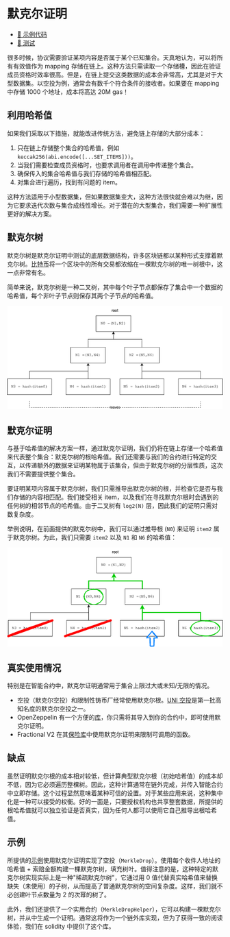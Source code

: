 # 默克尔证明

- [📜 示例代码](./MerkleProofs.sol)
- [🐞 测试](../../test/MerkleProofs.t.sol)

很多时候，协议需要验证某项内容是否属于某个已知集合。天真地认为，可以将所有有效值作为 mapping 存储在链上。这种方法只需读取一个存储槽，因此在验证成员资格时效率很高。但是，在链上提交这类数据的成本会非常高，尤其是对于大型数据集。以空投为例，通常会有数千个符合条件的接收者。如果要在 mapping 中存储 1000 个地址，成本将高达 20M gas！

## 利用哈希值

如果我们采取以下措施，就能改进传统方法，避免链上存储的大部分成本：

1. 只在链上存储整个集合的哈希值，例如 `keccak256(abi.encode([...SET_ITEMS]))`。
1. 当我们需要检查成员资格时，也要求调用者在调用中传递整个集合。
1. 确保传入的集合哈希值与我们存储的哈希值相匹配。
1. 对集合进行遍历，找到有问题的 item。

这种方法适用于小型数据集，但如果数据集变大，这种方法很快就会难以为继，因为它要求迭代次数与集合成线性增长。对于潜在的大型集合，我们需要一种扩展性更好的解决方案。

## 默克尔树

默克尔树是默克尔证明中测试的底层数据结构，许多区块链都以某种形式支撑着默克尔树。[比特币](https://dev-notes.eu/2019/09/compute-bitcoin-merkle-root)将一个区块中的所有交易都浓缩在一棵默克尔树的唯一树根中，这一点非常有名。

简单来说，默克尔树是一种二叉树，其中每个叶子节点都保存了集合中一个数据的哈希值，每个非叶子节点则保存其两个子节点的哈希值。

![simple merkle tree](./merkle-tree.png)

## 默克尔证明

与基于哈希值的解决方案一样，通过默克尔证明，我们仍将在链上存储一个哈希值来代表整个集合：默克尔树的根哈希值。我们还需要与我们的合约进行特定的交互，以传递额外的数据来证明某物属于该集合，但由于默克尔树的分层性质，这次我们不需要提供整个集合。

要证明某项内容属于默克尔树，我们只需推导出默克尔树的根，并检查它是否与我们存储的内容相匹配。我们接受相关 item，以及我们在寻找默克尔根时会遇到的任何树的相邻节点的哈希值。由于二叉树有 `log2(N)` 层，因此我们的证明只需对数复杂度。

举例说明，在前面提供的默克尔树中，我们可以通过推导根 (`N0`) 来证明 `item2` 属于默克尔树。为此，我们只需要 `item2` 以及 `N1` 和 `N6` 的哈希值：

![merkle-proof](./merkle-proof.png)

## 真实使用情况

特别是在智能合约中，默克尔证明通常用于集合上限过大或未知/无限的情况。

- 空投（默克尔空投）和限制性铸币厂经常使用默克尔根。[UNI 空投](https://github.com/Uniswap/merkle-distributor/blob/master/contracts/MerkleDistributor.sol)是第一批高知名度的默克尔空投之一。
- OpenZeppelin 有一个方便的[库](https://github.com/OpenZeppelin/openzeppelin-contracts/blob/master/contracts/utils/cryptography/MerkleProof.sol)，你只需将其导入到你的合约中，即可使用默克尔证明。
- Fractional V2 在其[保险库](https://docs.fractional.art/fractional-v2-1/smart-contracts/vault/vault)中使用默克尔证明来限制可调用的函数。

## 缺点

虽然证明默克尔根的成本相对较低，但计算典型默克尔根（初始哈希值）的成本却不低，因为它必须遍历整棵树。因此，这种计算通常在链外完成，并传入智能合约中立即存储。这个过程显然意味着某种可信的设置。对于某些应用来说，这种集中化是一种可以接受的权衡。好的一面是，只要授权机构也共享整套数据，所提供的根哈希值就可以独立验证是否真实，因为任何人都可以使用它自己推导出根哈希值。

## 示例

所提供的[示例](https://github.com/nzhl/useful-solidity-patterns/blob/main/patterns/merkle-proofs/MerkleProofs.sol)使用默克尔证明实现了空投（`MerkleDrop`）。使用每个收件人地址的哈希值 + 索赔金额构建一棵默克尔树，填充树叶。值得注意的是，这种特定的默克尔树实现实际上是一种"稀疏默克尔树"，它通过用 0 值代替真实哈希值来替换缺失（未使用）的子树，从而提高了普通默克尔树的空间复杂度。这样，我们就不必创建叶节点数量为 2 的次幂的树了。

此外，我们还提供了一个实用合约（`MerkleDropHelper`），它可以构建一棵默克尔树，并从中生成一个证明。通常这将作为一个链外库实现，但为了获得一致的阅读体验，我们在 solidity 中提供了这个库。
